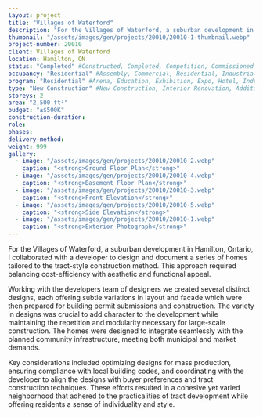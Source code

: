 ```yaml
---
layout: project
title: "Villages of Waterford"
description: "For the Villages of Waterford, a suburban development in Hamilton, Ontario, I collaborated with a developer to design and document a series of homes tailored to the tract-style construction method. This approach required balancing cost-efficiency with aesthetic and functional appeal."
thumbnail: "/assets/images/gen/projects/20010/20010-1-thumbnail.webp"
project-number: 20010
client: Villages of Waterford
location: Hamilton, ON
status: "Completed" #Constructed, Completed, Competition, Commissioned Study, Design Development, Under Construction, Demolished, Study
occupancy: "Residential" #Assembly, Commercial, Residential, Industrial, Institutional  
program: "Residential" #Arena, Education, Exhibition, Expo, Hotel, Industrial, Industry, Infrastructure, Landscape, Leisure, Library, Masterplan, Mixed Use, Museum/Gallery, Office, Parking, Pavillion, Publicspace, Religion, Research, Residential, Restaurant/Bar, Retail, Scenography, Services, Theatre
type: "New Construction" #New Construction, Interior Renovation, Addition, Adaptive Reuse
storeys: 2
area: "2,500 ft²"
budget: "±$500K"
construction-duration: 
role: 
phases: 
delivery-method: 
weight: 999
gallery:
  - image: "/assets/images/gen/projects/20010/20010-2.webp"
    caption: "<strong>Ground Floor Plan</strong>"
  - image: "/assets/images/gen/projects/20010/20010-4.webp"
    caption: "<strong>Basement Floor Plan</strong>"
  - image: "/assets/images/gen/projects/20010/20010-3.webp"
    caption: "<strong>Front Elevation</strong>"
  - image: "/assets/images/gen/projects/20010/20010-5.webp"
    caption: "<strong>Side Elevation</strong>"
  - image: "/assets/images/gen/projects/20010/20010-1.webp"
    caption: "<strong>Exterior Photograph</strong>"
---
```

For the Villages of Waterford, a suburban development in Hamilton, Ontario, I collaborated with a developer to design and document a series of homes tailored to the tract-style construction method. This approach required balancing cost-efficiency with aesthetic and functional appeal.

Working with the developers team of designers we created several distinct designs, each offering subtle variations in layout and facade which were then prepared for building permit submissions and construction. The variety in designs was crucial to add character to the development while maintaining the repetition and modularity necessary for large-scale construction. The homes were designed to integrate seamlessly with the planned community infrastructure, meeting both municipal and market demands.

Key considerations included optimizing designs for mass production, ensuring compliance with local building codes, and coordinating with the developer to align the designs with buyer preferences and tract construction techniques. These efforts resulted in a cohesive yet varied neighborhood that adhered to the practicalities of tract development while offering residents a sense of individuality and style.